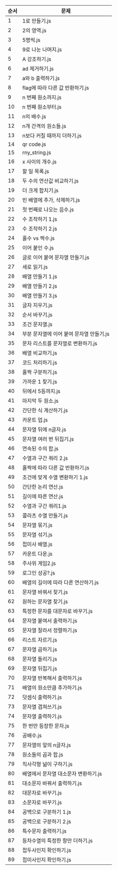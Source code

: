 | 순서 | 문제 |
|-------|-----------|
| 1 | 1로 만들기.js |
| 2 | 2의 영역.js |
| 3 | 5명씩.js |
| 4 | 9로 나눈 나머지.js |
| 5 | A 강조하기.js |
| 6 | ad 제거하기.js |
| 7 | a와 b 출력하기.js |
| 8 | flag에 따라 다른 값 반환하기.js |
| 9 | n 번째 원소까지.js |
| 10 | n 번째 원소부터.js |
| 11 | n의 배수.js |
| 12 | n개 간격의 원소들.js |
| 13 | n보다 커질 때까지 더하기.js |
| 14 | qr code.js |
| 15 | rny_string.js |
| 16 | x 사이의 개수.js |
| 17 | 할 일 목록.js |
| 18 | 두 수의 연산값 비교하기.js |
| 19 | 더 크게 합치기.js |
| 20 | 빈 배열에 추가, 삭제하기.js |
| 21 | 첫 번째로 나오는 음수.js |
| 22 | 수 조작하기 1.js |
| 23 | 수 조작하기 2.js |
| 24 | 홀수 vs 짝수.js |
| 25 | 이어 붙인 수.js |
| 26 | 글로 이어 붙여 문자열 만들기.js |
| 27 | 세로 읽기.js |
| 28 | 배열 만들기 1.js |
| 29 | 배열 만들기 2.js |
| 30 | 배열 만들기 3.js |
| 31 | 글자 지우기.js |
| 32 | 순서 바꾸기.js |
| 33 | 조건 문자열.js |
| 34 | 부분 문자열에 이어 붙여 문자열 만들기.js |
| 35 | 문자 리스트를 문자열로 변환하기.js |
| 36 | 배열 비교하기.js |
| 37 | 코드 처리하기.js |
| 38 | 홀짝 구분하기.js |
| 39 | 가까운 1 찾기.js |
| 40 | 뒤에서 5등까지.js |
| 41 | 마지막 두 원소.js |
| 42 | 간단한 식 계산하기.js |
| 43 | 카운트 업.js |
| 44 | 문자열 뒤에 n글자.js |
| 45 | 문자열 여러 번 뒤집기.js |
| 46 | 연속된 수의 합.js |
| 47 | 수열과 구간 쿼리 2.js |
| 48 | 홀짝에 따라 다른 값 반환하기.js |
| 49 | 조건에 맞게 수열 변환하기 1.js |
| 50 | 간단한 논리 연산.js |
| 51 | 길이에 따른 연산.js |
| 52 | 수열과 구간 쿼리1.js |
| 53 | 콜라츠 수열 만들기.js |
| 54 | 문자열 묶기.js |
| 55 | 문자열 섞기.js |
| 56 | 접미사 배열.js |
| 57 | 카운트 다운.js |
| 58 | 주사위 게임2.js |
| 59 | 로그인 성공?.js |
| 60 | 배열의 길이에 따라 다른 연산하기.js |
| 61 | 문자열 바꿔서 찾기.js |
| 62 | 원하는 문자열 찾기.js |
| 63 | 특정한 문자를 대문자로 바꾸기.js |
| 64 | 문자열 붙여서 출력하기.js |
| 65 | 문자열 잘라서 정렬하기.js |
| 66 | 리스트 자르기.js |
| 67 | 문자열 곱하기.js |
| 68 | 문자열 돌리기.js |
| 69 | 문자열 뒤집기.js |
| 70 | 문자열 반복해서 출력하기.js |
| 71 | 배열의 원소만큼 추가하기.js |
| 72 | 덧셈식 출력하기.js |
| 73 | 문자열 겹쳐쓰기.js |
| 74 | 문자열 출력하기.js |
| 75 | 한 번만 등장한 문자.js |
| 76 | 공배수.js |
| 77 | 문자열의 앞의 n글자.js |
| 78 | 원소들의 곱과 합.js |
| 79 | 직사각형 넒이 구하기.js |
| 80 | 배열에서 문자열 대소문자 변환하기.js |
| 81 | 대소문자 바꿔서 출력하기.js |
| 82 | 대문자로 바꾸기.js |
| 83 | 소문자로 바꾸기.js |
| 84 | 공백으로 구분하기 1.js |
| 85 | 공백으로 구분하기 2.js |
| 86 | 특수문자 출력하기.js |
| 87 | 등차수열의 특정한 항만 더하기.js |
| 88 | 접두사인지 확인하기.js |
| 89 | 접미사인지 확인하기.js |
